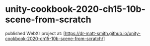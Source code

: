 # unity-cookbook-2020-ch15-10b-scene-from-scratch

published WebXr project at: [https://dr-matt-smith.github.io/unity-cookbook-2020-ch15-10b-scene-from-scratch/]
